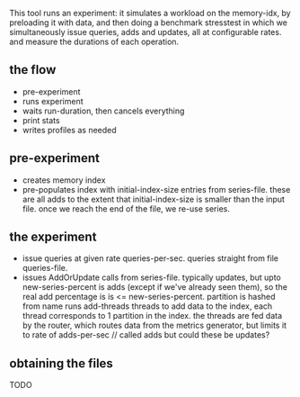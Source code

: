 
This tool runs an experiment:
it simulates a workload on the memory-idx, by preloading it with data, and then doing a benchmark stresstest in which we simultaneously issue queries, adds and updates, all at configurable rates. and measure the durations of each operation.

## the flow
* pre-experiment
* runs experiment
* waits run-duration, then cancels everything
* print stats
* writes profiles as needed

## pre-experiment

* creates memory index
* pre-populates index with initial-index-size entries from series-file.
  these are all adds to the extent that initial-index-size is smaller than the input file. once we reach the end of the file, we re-use series.


## the experiment

* issue queries at given rate queries-per-sec.
  queries straight from file queries-file.
* issues AddOrUpdate calls from series-file.
  typically updates, but upto new-series-percent is adds (except if we've already seen them), so the real add percentage is is <= new-series-percent.
  partition is hashed from name
  runs add-threads threads to add data to the index, each thread corresponds to 1 partition in the index.
  the threads are fed data by the router, which routes data from the metrics generator, but limits it to rate of adds-per-sec // called adds but could these be updates?

## obtaining the files

TODO

